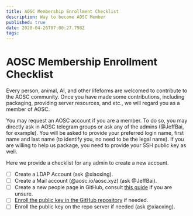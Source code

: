 ```yaml
---
title: AOSC Membership Enrollment Checklist
description: Way to become AOSC Member
published: true
date: 2020-04-26T07:00:27.798Z
tags: 
---
```


# AOSC Membership Enrollment Checklist
Every person, animal, AI, and other lifeforms are welcomed to contribute to the AOSC community. Once you have made some contributions, including packaging, providing server resources, and etc., we will regard you as a member of AOSC.

You may request an AOSC account if you are a member. To do so, you may directly ask in AOSC telegram groups or ask any of the admins (@JeffBai, for example). You will be asked to provide your preferred login name, first name and last name (to identify you, no need to be the legal name). If you are willing to help us package, you need to provide your SSH public key as well.

Here we provide a checklist for any admin to create a new account.

- [ ] Create a LDAP Account (ask @xiaoxing).
- [ ] Create a Mail account (@aosc.io/aosc.xyz) (ask @JeffBai).
- [ ] Create a new people page in GitHub, consult [this guide](https://wiki.aosc.io/en/developers/community-portal#add-new-personal-pages) if you are unsure.
- [ ] [Enroll the public key in the GitHub repository](https://github.com/AOSC-Dev/dev-pubkeys) if needed.
- [ ] Enroll the public key on the repo server if needed (ask @xiaoxing).
